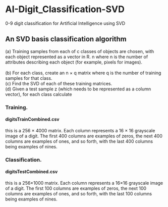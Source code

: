 # AI-Digit_Classification-SVD
0-9 digit classification for Artificial Intelligence using SVD

## An SVD basis classification algorithm
  (a) Training samples from each of c classes of objects are chosen, with each object represented
      as a vector in R. n where n is the number of attributes describing each object (for example, pixels for images). </br>  
  (b) For each class, create an n × q matrix where q is the number of training samples for that class. </br>
  (c) Find the SVD of each of these training matrices.</br>
  (d) Given a test sample z (which needs to be represented as a column vector), for each class calculate
### Training.
#### digitsTrainCombined.csv
this is a 256 × 4000 matrix. Each column represents a 16 × 16 grayscale image of a digit. The first 400 columns are examples of zeros, the
next 400 columns are examples of ones, and so forth, with the last 400 columns being
examples of nines.

### Classification.
#### digitsTestCombined.csv
this is a 256×1000 matrix. Each column represents a 16×16 grayscale image of a digit. The first 100 columns are examples of zeros, the next 100 columns are examples of ones, and so forth, with the last 100 columns being examples of nines.
